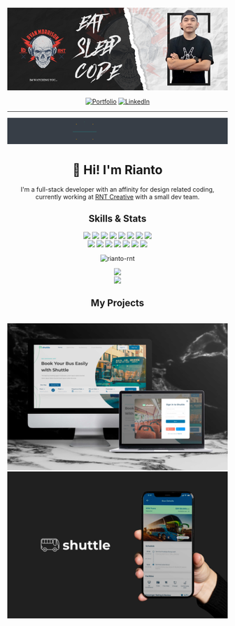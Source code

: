 [![](https://github.com/Rianto-RNT/Rianto-RNT/blob/main/assets/rnt-banner.png)](https://rianto-rnt.github.io/rianto-cv/)

<div align='center'>
  
[![Portfolio](https://img.shields.io/badge/PORTFOLIO-000000?style=for-the-badge&logoColor=white)](https://rianto-rnt.github.io/rianto-cv/)
[![LinkedIn](https://img.shields.io/badge/linkedin-000000?style=for-the-badge&logo=linkedin&logoColor=white)](https://www.linkedin.com/in/rianto-rnt/)
  
</div>

---

[![](https://github.com/Rianto-RNT/Rianto-RNT/blob/main/assets/Welcome-HiTech-animate.gif)](https://rianto-rnt.github.io/rianto-cv/)

<h1 align='center'>👋 Hi! I'm Rianto</h1>
<p align='center'>I'm a full-stack developer with an affinity for design related coding, currently working at <a href='https://rntcreative.io'> RNT Creative</a> with a small dev team.</p>

<h2 align='center'>Skills & Stats</h2>
<div align='center'>
  
![](https://img.shields.io/badge/HTML5-informational?style=flat&logo=HTML5&logoColor=white&color=373e47)
![](https://img.shields.io/badge/CSS3-informational?style=flat&logo=CSS3&logoColor=white&color=373e47)
![](https://img.shields.io/badge/JavaScript-informational?style=flat&logo=JavaScript&logoColor=white&color=373e47)
![](https://img.shields.io/badge/TypeScript-informational?style=flat&logo=TypeScript&logoColor=white&color=373e47)
![](https://img.shields.io/badge/PHP-informational?style=flat&logo=PHP&logoColor=white&color=373e47)
![](https://img.shields.io/badge/Wordpress-informational?style=flat&logo=Wordpress&logoColor=white&color=373e47)
![](https://img.shields.io/badge/React-informational?style=flat&logo=React&logoColor=white&color=373e47)
![](https://img.shields.io/badge/Redux-informational?style=flat&logo=Redux&logoColor=white&color=373e47)
<br/>
![](https://img.shields.io/badge/Express-informational?style=flat&logo=Express&logoColor=white&color=373e47)
![](https://img.shields.io/badge/Node-informational?style=flat&logo=Node.js&logoColor=white&color=373e47)
![](https://img.shields.io/badge/MongoDB-informational?style=flat&logo=MongoDB&logoColor=white&color=373e47)
![](https://img.shields.io/badge/MySQL-informational?style=flat&logo=MySQL&logoColor=white&color=373e47)
![](https://img.shields.io/badge/GitHub-informational?style=flat&logo=GitHub&logoColor=white&color=373e47)
![](https://img.shields.io/badge/VS_Code-informational?style=flat&logo=Visual-Studio-Code&logoColor=white&color=373e47)
![](https://img.shields.io/badge/Jira-informational?style=flat&logo=Jira&logoColor=white&color=373e47)
</div>

<p align="center"><img src="https://github-readme-stats.vercel.app/api/top-langs?username=rianto-rnt&show_icons=true&locale=en&layout=compact" alt="rianto-rnt" /></p>

<p align='center'>
  <img src="https://github-readme-stats.vercel.app/api?username=rianto-rnt&title_color=f0f0f0&icon_color=bdbdbd&bg_color=373e47&text_color=e0a80d&show_icons=true&count_private=true&include_all_commits=true&hide_border=true&custom_title=My GitHub Stats" />
  <br/>
  <img src="https://github-readme-stats.vercel.app/api/top-langs/?username=rianto-rnt&title_color=f0f0f0&icon_color=bdbdbd&bg_color=373e47&text_color=e0a80d&hide_border=true&layout=compact&custom_title=My Languages" />
</p>

<h2 align='center'>My Projects</h2>
<p align='center'>
  <br />
  <a href="https://shuttle-9l44ld2nl-shuttle-ina.vercel.app/">
  <img width="765" src="https://github.com/Rianto-RNT/Rianto-RNT/blob/main/assets/1_thumb.jpg" />
  </a>
  <br />
  <a href="https://github.com/Rianto-RNT/Shuttle">
  <img width="765" src="https://github.com/Rianto-RNT/Rianto-RNT/blob/main/assets/2_thumb.jpg" />
  </a>
</p>
